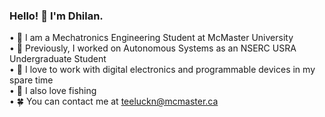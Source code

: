 ### Hello! 👋 I'm Dhilan. 
  • 🏫 I am a Mechatronics Engineering Student at McMaster University\
  • 💼 Previously, I worked on Autonomous Systems as an NSERC USRA Undergraduate Student\
  • 🧠 I love to work with digital electronics and programmable devices in my spare time\
  • 🎣 I also love fishing\
  • 🍀 You can contact me at teeluckn@mcmaster.ca

